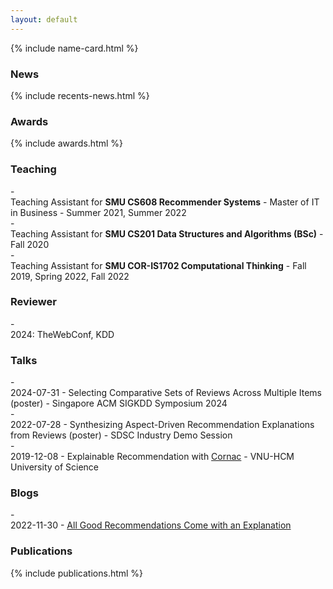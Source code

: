 ```yaml
---
layout: default
---
```


{% include name-card.html %}
<h3 class="home-section__header">News</h3>
{% include recents-news.html %}

<h3 class="home-section__header">Awards</h3>
{% include awards.html %}

<h3 class="home-section__header">Teaching</h3>
- <div class="teaching-item">Teaching Assistant for <strong>SMU CS608 Recommender Systems</strong> - Master of IT in Business - Summer 2021, Summer 2022</div>
- <div class="teaching-item">Teaching Assistant for <strong>SMU CS201 Data Structures and Algorithms (BSc)</strong> - Fall 2020</div>
- <div class="teaching-item">Teaching Assistant for <strong>SMU COR-IS1702 Computational Thinking</strong> - Fall 2019, Spring 2022, Fall 2022</div>

<h3 class="home-section__header">Reviewer</h3>
- <div class="activity-item">2024: TheWebConf, KDD</div>

<h3 class="home-section__header">Talks</h3>
- <div class="talk-item">2024-07-31 - Selecting Comparative Sets of Reviews Across Multiple Items (poster) - Singapore ACM SIGKDD Symposium 2024</div>
- <div class="talk-item">2022-07-28 - Synthesizing Aspect-Driven Recommendation Explanations from Reviews (poster) - SDSC Industry Demo Session</div>
- <div class="talk-item">2019-12-08 - Explainable Recommendation with <a href="https://github.com/PreferredAI/cornac">Cornac</a> - VNU-HCM University of Science</div>

<h3 class="home-section__header">Blogs</h3>
- <div class="talk-item">2022-11-30 - <a href="https://preferred.ai/recommendation-explanation/">All Good Recommendations Come with an Explanation</a></div>

<h3 class="home-section__header">Publications</h3>
{% include publications.html %}

